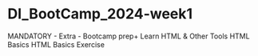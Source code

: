 # DI_BootCamp_2024-week1
MANDATORY - Extra - Bootcamp prep+ Learn HTML &amp; Other Tools HTML Basics HTML Basics Exercise
